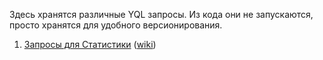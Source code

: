 Здесь хранятся различные YQL запросы. 
Из кода они не запускаются, просто хранятся для удобного версионирования.

1. [Запросы для Статистики](stats/) ([wiki](https://wiki.yandex-team.ru/Intranet/OK/stats/))
